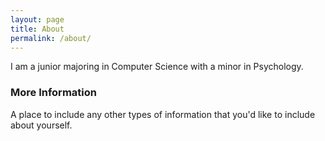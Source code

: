 ```yaml
---
layout: page
title: About
permalink: /about/
---
```


I am a junior majoring in Computer Science with a minor in Psychology.

### More Information

A place to include any other types of information that you'd like to include about yourself.